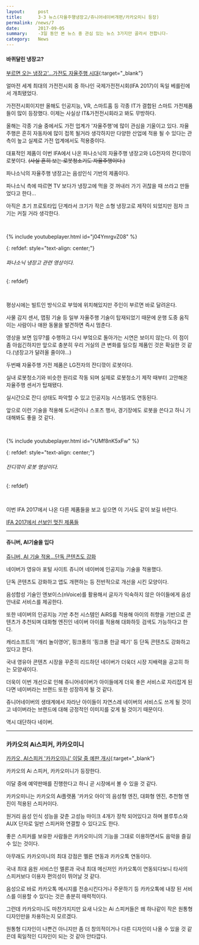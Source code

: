 ```yaml
---
layout:     post
title:      3·3 뉴스(자율주행냉장고/쥬니어네이버개편/카카오미니 등장)
permalink: /news/7
date:       2017-09-05
summary:    -3일 동안 본 뉴스 중 관심 있는 뉴스 3가지만 골라서 전합니다-
category: 	News
---
```



#### 바퀴달린 냉장고?

[부르면 오는 냉장고'...가전도 자율주행 시대](http://www.zdnet.co.kr/news/news_view.asp?artice_id=20170903115230){:target="_blank"}

얼마전 세계 최대의 가전전시회 중 하나인 국제가전전시회(IFA 2017)이 독일 베를린에서 개최됐었다. 

가전전시회이지만 올해도 인공지능, VR, 스마트홈 등 각종 IT가 결합된  스마트 가전제품들이 많이 등장했다. 이제는 사실상 IT&가전전시회라고 봐도 무방하다.

올해는 각종 기술 중에서도 가전 업계가 '자율주행'에 많이 관심을 기울이고 있다. 자율주행은 흔히 자동차에 많이 접목 될거라 생각하지만 다양한 산업에 적용 될 수 있다는 관측이 높고 실제로 가전 업계에서도 적용중이다. 

대표적인 제품이 이번 IFA에서 나온 파나소닉의 자율주행 냉장고와 LG전자의 잔디깎이 로봇이다. ~~(사실 흔히 보는 로봇청소기도 자율주행이다.)~~


파나소닉의 자율주행 냉장고는 음성인식 기반의 제품이다. 

파나소닉 측에 따르면 TV 보다가 냉장고에 먹을 것 꺼내러 가기 귀찮을 때 쓰라고 만들었다고 한다...

아직은 초기 프로토타입 단계라서 크기가 작은 소형 냉장고로 제작이 되었지만 점차 크기는 커질 거라 생각한다.

<br>

{% include youtubeplayer.html id="j04YmrgvZ08" %}


{: refdef: style="text-align: center;"}
###### _파나소닉 냉장고 관련 영상이다._
{: refdef}

<br>

평상시에는 빌트인 방식으로 부엌에 위치해있지만 주인이 부르면 바로 달려온다.

사물 감지 센서, 맵핑 기술 등 일부 자율주행 기술이 탑재되었기 때문에 운행 도중 움직이는 사람이나 애완 동물을 발견하면 즉시 멈춘다.

영상을 보면 임무?를 수행하고 다시 부엌으로 돌아가는 시연은 보이지 않는다. 이 점이 좀 아쉽긴하지만 앞으로 충분히 우리 거실의 큰 변화를 일으킬 제품인 것은 확실한 것 같다.(냉장고가 달려올 줄이야...) 

두번째 자율주행 가전 제품은 LG전자의 잔디깎이 로봇이다. 

실내 로봇청소기와 비슷한 원리로 작동 되며 실제로 로봇청소기 제작 때부터 고안해온 자율주행 센서가 탑재됐다.

실시간으로 잔디 상태도 파악할 수 있고 인공지능 시스템과도 연동된다. 

앞으로 이런 기술을 적용해 도서관이나 스포츠 행사, 경기장에도 로봇을 쓴다고 하니 기대해봐도 좋을 것 같다.

<br>

{% include youtubeplayer.html id="rUMf8nK5xFw" %}


{: refdef: style="text-align: center;"}
###### _잔디깎이 로봇 영상이다._
{: refdef}

<br>

이번 IFA 2017에서 나온 다른 제품들을 보고 싶으면 이 기사도 같이 보길 바란다.

[IFA 2017에서 선보인 멋진 제품들](http://www.zdnet.co.kr/news/news_view.asp?artice_id=20170904105333&type=det&re=)

- - -


#### 쥬니버, AI기술을 입다

 [쥬니버, AI 기술 적용...단독 콘텐츠도 강화](http://www.zdnet.co.kr/news/news_view.asp?artice_id=20170905111613&type=det&re=)


 네이버가 영유아 포털 사이트 쥬니어 네이버에 인공지능 기술을 적용했다. 

 단독 콘텐츠도 강화하고 앱도 개편하는 등 전반적으로 개선을 시킨 모양이다.

 음성합성 기술인 엔보이스(nVoice)를 활용해서 글자가 익숙하지 않은 아이들에게 음성안내로 서비스를 제공한다.

 또한 네이버의 인공지능 기반 추천 시스템인 AiRS를 적용해
 아이의 취향을 기반으로 콘텐츠가 추천되며 대화형 엔진인 네이버 아이를 적용해 대화하듯 검색도 가능하다고 한다.

캐리소프트의 '캐리 놀이영어', 핑크퐁의 '핑크퐁 한글 떼기' 등 단독 콘텐츠도 강화하고 있다고 한다.

국내 영유아 콘텐츠 시장을 꾸준히 리드하던 네이버가 더욱더 시장 지배력을 공고히 하는 모양새이다. 

더욱이 이번 개선으로 인해 쥬니어네이버가 아이들에게 더욱 좋은 서비스로 자리잡게 된다면 네이버라는 브랜드 또한 성장하게 될 것 같다.

쥬니어네이버의 생태계에서 자라난 아이들이 자연스레 네이버의 서비스도 쓰게 될 것이고 네이버라는 브랜드에 대해 긍정적인 이미지를 갖게 될 것이기 때문이다.

역시 대단하다 네이버.


- - -

### 카카오의 Ai스피커, 카카오미니

[카카오, AI스피커 '카카오미니' 이달 중 예판 개시](http://www.fnnews.com/news/201709051026390332){:target="_blank"}

카카오의 Ai 스피커, 카카오미니가 등장한다. 

이달 중에 예약판매를 진행한다고 하니 곧 시장에서 볼 수 있을 것 같다.

카카오미니는 카카오의 Ai플랫폼 '카카오 아이'의 음성형 엔진, 대화형 엔진, 추천형 엔진이 적용된 스피커이다.

원거리 음성 인식 성능을 갖춘 고성능 마이크 4개가 장착 되어있다고 하며 블루투스와 AUX 단자로 일반 스피커와 연결할 수 있다고도 한다. 

좋은 스피커를 보유한 사람들은 카카오미니의 기능을 그대로 이용하면서도 음악을 즐길 수 있는 것이다.

아무래도 카카오미니의 최대 강점은 멜론 연동과 카카오톡 연동이다.

국내 최대 음원 서비스인 멜론과 국내 최대 메신저인 카카오톡이 연동되다보니 타사의 스피커보다 이용자 편의성이 뛰어날 것 같다.

음성으로 바로 카카오톡 메시지를 전송시킨다거나 주문하기 등 카카오톡에 내장 된 서비스를 이용할 수 있다는 것은 충분히 매력적이다.

그런데 카카오미니도 마찬가지지만 요새 나오는 Ai 스피커들은 왜 하나같이 작은 원통형 디자인만을 차용하는지 모르겠다.

원통형 디자인이 나쁜건 아니지만 좀 더 창의적이거나 다른 디자인이 나올 수 있을 것 같은데 획일적인 디자인이 되는 것 같아 안타깝다.